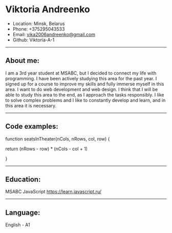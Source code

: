 # Viktoria Andreenko
* Location: Minsk, Belarus
* Phone: +375295043533
* Email: vika2006andreenko@gmail.com
* Github: Viktoria-A-1
_______________________________________________
## About me: 
I am a 3rd year student at MSABC, but I decided to connect my life with programming. I have been actively studying this area for the past year. I signed up for a course to improve my skills and fully immerse myself in this area. I want to do web development and web design. I think that I will be able to study this area to the end, as I approach the tasks responsibly. I like to solve complex problems and I like to constantly develop and learn, and in this area it is necessary.
_______________________________________________
## Code examples:
function seatsInTheater(nCols, nRows, col, row) {

return (nRows - row) * (nCols - col + 1)

}
________________________________________
## Education:
MSABC
JavaScript https://learn.javascript.ru/

________________________________________

## Language:
English - A1



